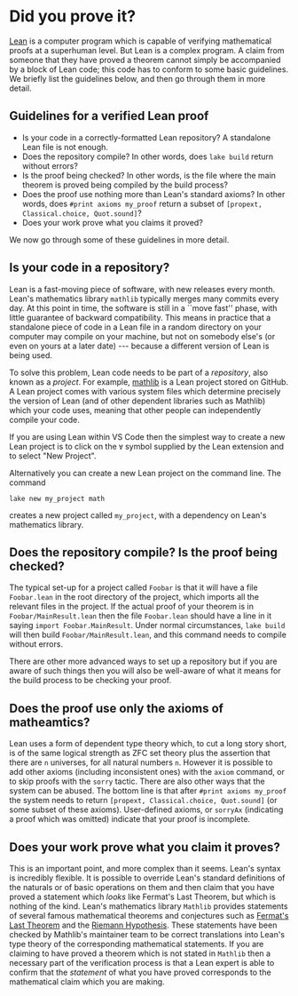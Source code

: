 # Did you prove it?

[Lean](https://lean-lang.org/) is a computer program
which is capable of verifying
mathematical proofs at a superhuman level. But Lean is
a complex program. A claim from someone that they
have proved a theorem cannot simply be accompanied
by a block of Lean code; this code has to conform to some
basic guidelines. We briefly list the guidelines below,
and then go through them in more detail.

## Guidelines for a verified Lean proof

* Is your code in a correctly-formatted Lean repository? A standalone Lean file is not enough.
* Does the repository compile? In other words, does `lake build` return without errors?
* Is the proof being checked? In other words, is the file
  where the main theorem is proved being compiled by the build process?
* Does the proof use nothing more than Lean's standard axioms?
  In other words, does `#print axioms my_proof` return a subset of `[propext, Classical.choice, Quot.sound]`?
* Does your work prove what you claims it proved?

We now go through some of these guidelines in more detail.

## Is your code in a repository?

Lean is a fast-moving piece of software, with new
releases every month. Lean's mathematics library `mathlib`
typically merges many commits every day. At this point
in time, the software is still in a ``move fast'' phase,
with little guarantee of backward compatibility. This means
in practice that a standalone piece of code in a Lean
file in a random directory on your computer may compile
on your machine, but not on somebody else's (or even on yours
at a later date) --- because a different version of Lean
is being used.

To solve this problem, Lean code needs to be part of
a *repository*, also known as a *project*. For example,
[mathlib](https://github.com/leanprover-community/mathlib4)
is a Lean project stored on GitHub. A Lean project comes
with various system files which determine precisely the
version of Lean (and of other dependent libraries such as Mathlib)
which your code uses, meaning that other people can
independently compile your code.

If you are using Lean within VS Code then the simplest way
to create a new Lean project is to click on the `∀` symbol
supplied by the Lean extension and to select "New Project".

Alternatively you can create a new Lean project on the
command line. The command
```lean 
lake new my_project math
```
creates a new project called `my_project`, with a dependency
on Lean's mathematics library.

## Does the repository compile? Is the proof being checked?

The typical set-up for a project called `Foobar` is
that it will have a file `Foobar.lean` in the root
directory of the project, which imports all the relevant
files in the project. If the actual proof of your
theorem is in `Foobar/MainResult.lean` then the file
`Foobar.lean` should have a line in it saying
`import Foobar.MainResult`. Under normal circumstances,
`lake build` will then build `Foobar/MainResult.lean`,
and this command needs to compile without errors.

There are other more advanced ways to set up a repository
but if you are aware of such things then you will also
be well-aware of what it means for the build process to
be checking your proof.

## Does the proof use only the axioms of matheamtics?

Lean uses a form of dependent type theory which, to cut
a long story short, is of the same logical strength as
ZFC set theory plus the assertion that there are `n`
universes, for all natural numbers `n`. However it is
possible to add other axioms (including inconsistent ones)
with the `axiom` command, or to skip proofs with the `sorry` tactic.
There are also other ways that the system can be abused.
The bottom line is that after `#print axioms my_proof`
the system needs to return `[propext, Classical.choice, Quot.sound]`
(or some subset of these axioms). User-defined axioms,
or `sorryAx` (indicating a proof which was omitted)
indicate that your proof is incomplete.

## Does your work prove what you claim it proves?

This is an important point, and more complex than it seems.
Lean's syntax is incredibly flexible. It is possible to
override Lean's standard definitions of the naturals or
of basic operations on them and then claim that you have
proved a statement which *looks* like Fermat's Last Theorem,
but which is nothing of the kind. Lean's mathematics library
`Mathlib` provides statements of several famous mathematical
theorems and conjectures such as [Fermat's Last Theorem](https://leanprover-community.github.io/mathlib4_docs/Mathlib/NumberTheory/FLT/Basic.html#FermatLastTheorem)
and the [Riemann Hypothesis](https://leanprover-community.github.io/mathlib4_docs/Mathlib/NumberTheory/LSeries/RiemannZeta.html#RiemannHypothesis).
These statements have been checked by Mathlib's maintainer team
to be correct translations into Lean's type theory of the
corresponding mathematical statements. If you are claiming
to have proved a theorem which is not stated in `Mathlib` then
a necessary part of the verification process is that a Lean
expert is able to confirm that the *statement* of what you
have proved corresponds to the mathematical claim which
you are making.
